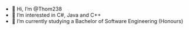 - 👋 Hi, I’m @Thom238
- 👀 I’m interested in C#, Java and C++
- 🌱 I’m currently studying a Bachelor of Software Engineering (Honours)
<!---
Thom238/Thom238 is a ✨ special ✨ repository because its `README.md` (this file) appears on your GitHub profile.
You can click the Preview link to take a look at your changes.
--->
